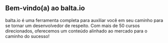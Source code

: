 ## Bem-vindo(a) ao balta.io
balta.io é uma ferramenta completa para auxiliar você em seu caminho para se tornar um desenvolvedor de respeito. Com mais de 50 cursos direcionados, oferecemos um conteúdo alinhado ao mercado para o caminho do sucesso!

<!--

**Here are some ideas to get you started:**

🙋‍♀️ A short introduction - what is your organization all about?
🌈 Contribution guidelines - how can the community get involved?
👩‍💻 Useful resources - where can the community find your docs? Is there anything else the community should know?
🍿 Fun facts - what does your team eat for breakfast?
🧙 Remember, you can do mighty things with the power of [Markdown](https://docs.github.com/github/writing-on-github/getting-started-with-writing-and-formatting-on-github/basic-writing-and-formatting-syntax)
-->
